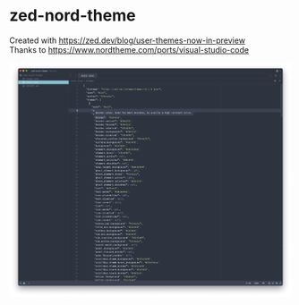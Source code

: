 # zed-nord-theme

Created with https://zed.dev/blog/user-themes-now-in-preview  
Thanks to https://www.nordtheme.com/ports/visual-studio-code

![image](./image.png)
